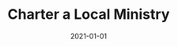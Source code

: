 ---
title: Charter a Local Ministry
description: Brief description of this section
cover: charters.jpg
date: 2021-01-01
---